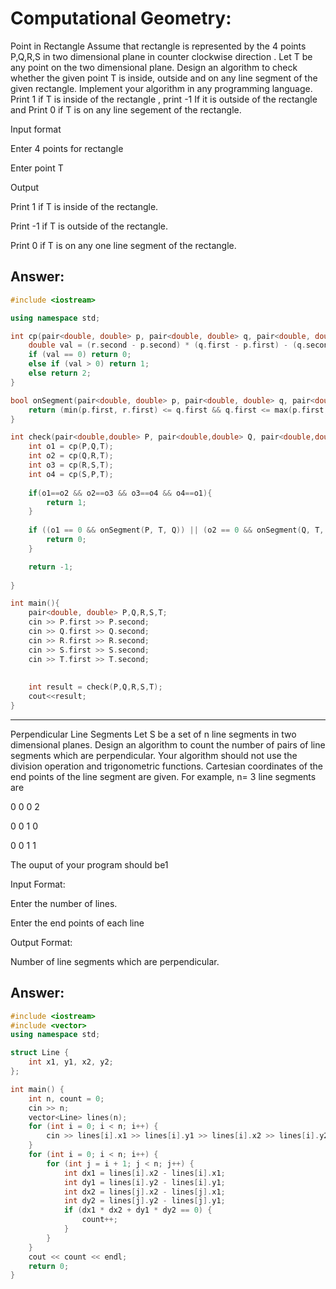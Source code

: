 # Computational Geometry:


Point in Rectangle
Assume that rectangle is represented by the 4 points P,Q,R,S in two dimensional plane in counter clockwise direction . Let   T be any point on the two dimensional plane. Design an algorithm to check whether the given point T is inside, outside  and on any line segment of the given rectangle.  Implement your algorithm in any programming language. Print 1 if T is inside of the rectangle , print -1 If it is outside of the rectangle and Print 0 if T is on any line segement of the rectangle.

Input format

Enter 4 points for rectangle

 Enter point T

Output

Print 1 if T is inside of the rectangle.

Print -1 if T is outside of the rectangle.

Print 0 if T is on  any one line segment of the rectangle.

## Answer:

```c++
#include <iostream>

using namespace std;

int cp(pair<double, double> p, pair<double, double> q, pair<double, double> r) {
    double val = (r.second - p.second) * (q.first - p.first) - (q.second - p.second) * (r.first - p.first);
    if (val == 0) return 0;  
    else if (val > 0) return 1;  
    else return 2;  
}

bool onSegment(pair<double, double> p, pair<double, double> q, pair<double, double> r) {
    return (min(p.first, r.first) <= q.first && q.first <= max(p.first, r.first) && min(p.second, r.second) <= q.second && q.second <= max(p.second, r.second));
}

int check(pair<double,double> P, pair<double,double> Q, pair<double,double> R, pair<double,double> S, pair<double,double> T){
    int o1 = cp(P,Q,T);
    int o2 = cp(Q,R,T);
    int o3 = cp(R,S,T);
    int o4 = cp(S,P,T);
   
    if(o1==o2 && o2==o3 && o3==o4 && o4==o1){
        return 1;
    }
    
    if ((o1 == 0 && onSegment(P, T, Q)) || (o2 == 0 && onSegment(Q, T, R)) || (o3 == 0 && onSegment(R, T, S)) || (o4 == 0 && onSegment(S, T, P))) {
        return 0;  
    }

    return -1;
    
}

int main(){
    pair<double, double> P,Q,R,S,T;
    cin >> P.first >> P.second;
    cin >> Q.first >> Q.second;
    cin >> R.first >> R.second;
    cin >> S.first >> S.second;
    cin >> T.first >> T.second;
    
    
    int result = check(P,Q,R,S,T);
    cout<<result;
}

```

---

Perpendicular Line Segments
Let S be a set of n line segments in two dimensional planes. Design an algorithm to count the number of pairs of line segments which are perpendicular. Your algorithm should not use the division operation and trigonometric functions. Cartesian coordinates of the end points of the line segment are given. For example,  n= 3 line segments are 

0  0      0 2

0 0      1 0

 0 0     1 1

 The ouput of your program  should be1

Input Format:

Enter the number of lines.

Enter the end points of each line 

Output Format:

Number of line segments which are perpendicular.

## Answer:

```c++
#include <iostream>
#include <vector>
using namespace std;

struct Line {
    int x1, y1, x2, y2;
};

int main() {
    int n, count = 0;
    cin >> n;
    vector<Line> lines(n);
    for (int i = 0; i < n; i++) {
        cin >> lines[i].x1 >> lines[i].y1 >> lines[i].x2 >> lines[i].y2;
    }
    for (int i = 0; i < n; i++) {
        for (int j = i + 1; j < n; j++) {
            int dx1 = lines[i].x2 - lines[i].x1;
            int dy1 = lines[i].y2 - lines[i].y1;
            int dx2 = lines[j].x2 - lines[j].x1;
            int dy2 = lines[j].y2 - lines[j].y1;
            if (dx1 * dx2 + dy1 * dy2 == 0) {
                count++;
            }
        }
    }
    cout << count << endl;
    return 0;
}
```

